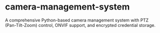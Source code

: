 # camera-management-system
A comprehensive Python-based camera management system with PTZ (Pan-Tilt-Zoom) control, ONVIF support, and encrypted credential storage.
